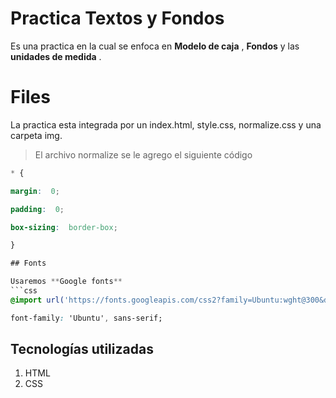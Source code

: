 # Practica Textos y Fondos

Es una practica en la cual se enfoca en **Modelo de caja** , **Fondos**  y las **unidades de medida** .


# Files

La practica esta integrada por un index.html, style.css, normalize.css  y una carpeta img.

> El archivo normalize se le agrego el siguiente código 
``` css 
* {

margin:  0;

padding:  0;

box-sizing:  border-box;

}

## Fonts 

Usaremos **Google fonts**  
```css
@import url('https://fonts.googleapis.com/css2?family=Ubuntu:wght@300&display=swap');

font-family: 'Ubuntu', sans-serif;
```

## Tecnologías utilizadas

1.  HTML
2.   CSS